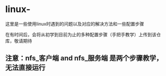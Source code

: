 # linux-

这里是一些使用linux时遇到的问题以及对应的解决方法和一些配置步骤

在有时间后，会将从初学到目前为止的多种配置步骤（手把手教学）上传到该仓库，敬请期待

## 注意：nfs_客户端 and nfs_服务端 是两个步骤教学，无法直接运行
